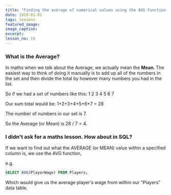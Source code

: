 ```yaml
---
title: "Finding the average of numerical values using the AVG function."
date: 1919-01-01
tags: lessons
featured_image: 
image_caption: 
excerpt: 
lesson_no: 19
---
```

### What is the Average?

In maths when we talk about the Average, we actually mean the **Mean**. The easiest way to think of doing it manually is to add up all of the numbers in the set and then divide the total by however many numbers you had in the list.

So if we had a set of numbers like this: 1 2 3 4 5 6 7

Our sum total would be: 1+2+3+4+5+6+7 = 28

The number of numbers in our set is 7.

So the Average (or Mean) is 28 / 7 = 4.

### I didn't ask for a maths lesson. How about in SQL?

If we want to find out what the AVERAGE (or MEAN) value within a specified column is, we use the AVG function,

e.g. 

```sql
SELECT AVG(PlayerWage) FROM Players;
```

Which would give us the average player's wage from within our "Players" data table.